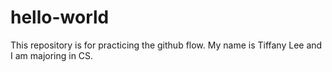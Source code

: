 # hello-world
This repository is for practicing the github flow. 
My name is Tiffany Lee and I am majoring in CS.
